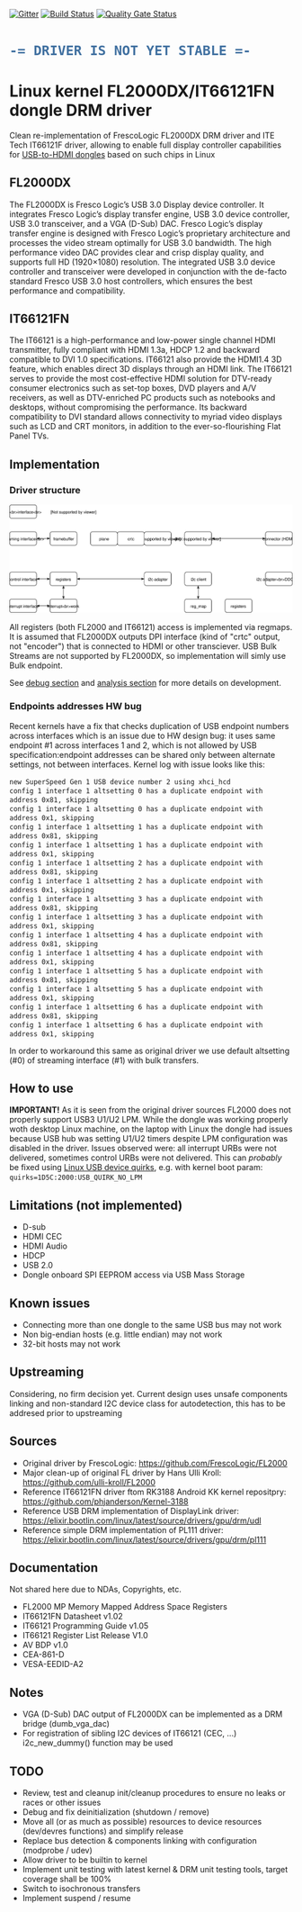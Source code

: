 [![Gitter](https://badges.gitter.im/fl2000_drm/community.svg)](https://gitter.im/fl2000_drm/community?utm_source=badge&utm_medium=badge&utm_campaign=pr-badge) [![Build Status](https://travis-ci.org/klogg/fl2000_drm.svg?branch=master)](https://travis-ci.org/klogg/fl2000_drm) [![Quality Gate Status](https://sonarcloud.io/api/project_badges/measure?project=klogg_fl2000_drm&metric=alert_status)](https://sonarcloud.io/dashboard?id=klogg_fl2000_drm)

<h1>
  
```diff
-= DRIVER IS NOT YET STABLE =-
```

</h1>

# Linux kernel FL2000DX/IT66121FN dongle DRM driver

Clean re-implementation of FrescoLogic FL2000DX DRM driver and ITE Tech IT66121F driver, allowing to enable full display controller capabilities for [USB-to-HDMI dongles](https://www.aliexpress.com/item/32821739801.html?spm=a2g0o.productlist.0.0.14ee52fb8rFfu5) based on such chips in Linux

## FL2000DX
The FL2000DX is Fresco Logic’s USB 3.0 Display device controller. It integrates Fresco Logic’s display transfer engine, USB 3.0 device controller, USB 3.0 transceiver, and a VGA (D-Sub) DAC. Fresco Logic’s display transfer engine is designed with Fresco Logic’s proprietary architecture and processes the video stream optimally for USB 3.0 bandwidth. The high performance video DAC provides clear and crisp display quality, and supports full HD (1920×1080) resolution. The integrated USB 3.0 device controller and transceiver were developed in conjunction with the de-facto standard Fresco USB 3.0 host controllers, which ensures the best performance and compatibility.

## IT66121FN
The IT66121 is a high-performance and low-power single channel HDMI transmitter, fully compliant with HDMI 1.3a, HDCP 1.2 and backward compatible to DVI 1.0 specifications. IT66121 also provide the HDMI1.4 3D feature, which enables direct 3D displays through an HDMI link. The IT66121 serves to provide the most cost-effective HDMI solution for DTV-ready consumer electronics such as set-top boxes, DVD players and A/V receivers, as well as DTV-enriched PC products such as notebooks and desktops, without compromising the performance. Its backward compatibility to DVI standard allows connectivity to myriad video displays such as LCD and CRT monitors, in addition to the ever-so-flourishing Flat Panel TVs.

## Implementation

### Driver structure
![Diagram](fl2000.svg)

All registers (both FL2000 and IT66121) access is implemented via regmaps. It is assumed that FL2000DX outputs DPI interface (kind of "crtc" output, not "encoder") that is connected to HDMI or other transciever. USB Bulk Streams are not supported by FL2000DX, so implementation will simly use Bulk endpoint.

See [debug section](https://github.com/klogg/fl2000_drm/blob/master/DEBUG.md) and [analysis section](https://github.com/klogg/fl2000_drm/blob/master/ANALYSIS.md) for more details on development.

### Endpoints addresses HW bug
Recent kernels have a fix that checks duplication of USB endpoint numbers across interfaces which is an issue due to HW design bug: it uses same endpoint #1 across interfaces 1 and 2, which is not allowed by USB specification:endpoint addresses can be shared only between alternate settings, not between interfaces. Kernel log with issue looks like this:
```
new SuperSpeed Gen 1 USB device number 2 using xhci_hcd
config 1 interface 1 altsetting 0 has a duplicate endpoint with address 0x81, skipping
config 1 interface 1 altsetting 0 has a duplicate endpoint with address 0x1, skipping
config 1 interface 1 altsetting 1 has a duplicate endpoint with address 0x81, skipping
config 1 interface 1 altsetting 1 has a duplicate endpoint with address 0x1, skipping
config 1 interface 1 altsetting 2 has a duplicate endpoint with address 0x81, skipping
config 1 interface 1 altsetting 2 has a duplicate endpoint with address 0x1, skipping
config 1 interface 1 altsetting 3 has a duplicate endpoint with address 0x81, skipping
config 1 interface 1 altsetting 3 has a duplicate endpoint with address 0x1, skipping
config 1 interface 1 altsetting 4 has a duplicate endpoint with address 0x81, skipping
config 1 interface 1 altsetting 4 has a duplicate endpoint with address 0x1, skipping
config 1 interface 1 altsetting 5 has a duplicate endpoint with address 0x81, skipping
config 1 interface 1 altsetting 5 has a duplicate endpoint with address 0x1, skipping
config 1 interface 1 altsetting 6 has a duplicate endpoint with address 0x81, skipping
config 1 interface 1 altsetting 6 has a duplicate endpoint with address 0x1, skipping
```
In order to workaround this same as original driver we use default altsetting (#0) of streaming interface (#1) with bulk transfers.

## How to use
**IMPORTANT!** As it is seen from the original driver sources FL2000 does not properly support USB3 U1/U2 LPM. While the dongle was working properly woth desktop Linux machine, on the laptop with Linux the dongle had issues because USB hub was setting U1/U2 timers despite LPM configuration was disabled in the driver. Issues observed were: all interrupt URBs were not delivered, sometimes control URBs were not delivered. This can *probably* be fixed using [Linux USB device quirks](https://elixir.bootlin.com/linux/latest/source/drivers/usb/core/quirks.c), e.g. with kernel boot param:<br> `quirks=1D5C:2000:USB_QUIRK_NO_LPM`

## Limitations (not implemented)
 * D-sub
 * HDMI CEC
 * HDMI Audio
 * HDCP
 * USB 2.0
 * Dongle onboard SPI EEPROM access via USB Mass Storage

## Known issues
 * Connecting more than one dongle to the same USB bus may not work
 * Non big-endian hosts (e.g. little endian) may not work
 * 32-bit hosts may not work

## Upstreaming
Considering, no firm decision yet. Current design uses unsafe components linking and non-standard I2C device class for autodetection, this has to be addresed prior to upstreaming

## Sources
 * Original driver by FrescoLogic: https://github.com/FrescoLogic/FL2000
 * Major clean-up of original FL driver by Hans Ulli Kroll: https://github.com/ulli-kroll/FL2000
 * Reference IT66121FN driver ftom RK3188 Android KK kernel repositpry: https://github.com/phjanderson/Kernel-3188
 * Reference USB DRM implementation of DisplayLink driver: https://elixir.bootlin.com/linux/latest/source/drivers/gpu/drm/udl
 * Reference simple DRM implementation of PL111 driver: https://elixir.bootlin.com/linux/latest/source/drivers/gpu/drm/pl111

## Documentation
Not shared here due to NDAs, Copyrights, etc.
 * FL2000 MP Memory Mapped Address Space Registers
 * IT66121FN Datasheet v1.02
 * IT66121 Programming Guide v1.05
 * IT66121 Register List Release V1.0
 * AV BDP v1.0
 * CEA-861-D
 * VESA-EEDID-A2

## Notes
 * VGA (D-Sub) DAC output of FL2000DX can be implemented as a DRM bridge (dumb_vga_dac)
 * For registration of sibling I2C devices of IT66121 (CEC, ...) i2c\_new\_dummy() function may be used

## TODO
 * Review, test and cleanup init/cleanup procedures to ensure no leaks or races or other issues
 * Debug and fix deinitialization (shutdown / remove)
 * Move all (or as much as possible) resources to device resources (dev/devres functions) and simplify release
 * Replace bus detection & components linking with configuration (modprobe / udev)
 * Allow driver to be builtin to kernel
 * Implement unit testing with latest kernel & DRM unit testing tools, target coverage shall be 100%
 * Switch to isochronous transfers
 * Implement suspend / resume
